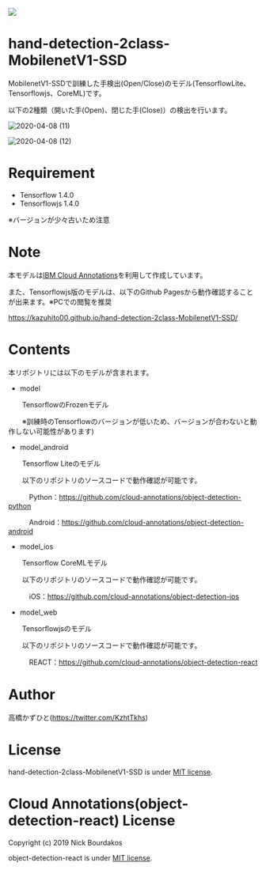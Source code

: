 <!-- https://shields.io/でバッジ作成 -->
[![](https://img.shields.io/badge/Launch-Demo-brightgreen.svg?logo=react)](https://kazuhito00.github.io/hand-detection-2class-MobilenetV1-SSD/)

# hand-detection-2class-MobilenetV1-SSD
MobilenetV1-SSDで訓練した手検出(Open/Close)のモデル(TensorflowLite、Tensorflowjs、CoreML)です。

以下の2種類（開いた手(Open)、閉じた手(Close)）の検出を行います。

![2020-04-08 (11)](https://user-images.githubusercontent.com/37477845/78701044-4a068d80-7941-11ea-89a7-492272546afc.png)

![2020-04-08 (12)](https://user-images.githubusercontent.com/37477845/78701047-4bd05100-7941-11ea-96dc-3aabaa955926.png)

# Requirement
 
* Tensorflow 1.4.0
* Tensorflowjs 1.4.0

※バージョンが少々古いため注意

# Note
本モデルは[IBM Cloud Annotations](https://cloud.annotations.ai/)を利用して作成しています。

また、Tensorflowjs版のモデルは、以下のGithub Pagesから動作確認することが出来ます。※PCでの閲覧を推奨

https://kazuhito00.github.io/hand-detection-2class-MobilenetV1-SSD/

# Contents
本リポジトリには以下のモデルが含まれます。

* model

　　TensorflowのFrozenモデル
 
　　※訓練時のTensorflowのバージョンが低いため、バージョンが合わないと動作しない可能性があります)
* model_android

　　Tensorflow Liteのモデル
 
　　以下のリポジトリのソースコードで動作確認が可能です。
 
　　　Python：https://github.com/cloud-annotations/object-detection-python
  
　　　Android：https://github.com/cloud-annotations/object-detection-android
* model_ios

　　Tensorflow CoreMLモデル
 
　　以下のリポジトリのソースコードで動作確認が可能です。

　　　iOS：https://github.com/cloud-annotations/object-detection-ios
* model_web

　　Tensorflowjsのモデル
 
　　以下のリポジトリのソースコードで動作確認が可能です。

　　　REACT：https://github.com/cloud-annotations/object-detection-react

# Author
高橋かずひと(https://twitter.com/KzhtTkhs)
 
# License 
hand-detection-2class-MobilenetV1-SSD is under [MIT license](https://en.wikipedia.org/wiki/MIT_License).

# Cloud Annotations(object-detection-react) License 
Copyright (c) 2019 Nick Bourdakos

object-detection-react is under [MIT license](https://en.wikipedia.org/wiki/MIT_License).

